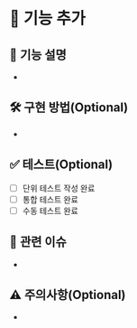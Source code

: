 # 🚀 기능 추가

## 📝 기능 설명
<!-- 추가하려는 기능에 대해 명확하게 설명해주세요 -->
- 

## 🛠 구현 방법(Optional)
<!-- 주요 구현 내용과 방법을 설명해주세요 -->
- 

## ✅ 테스트(Optional)
<!-- 테스트 방법과 결과를 설명해주세요 -->
- [ ] 단위 테스트 작성 완료
- [ ] 통합 테스트 완료
- [ ] 수동 테스트 완료

## 🔗 관련 이슈
<!-- 관련된 이슈 번호를 적어주세요 -->
- 

## ⚠️ 주의사항(Optional)
<!-- 리뷰어가 알아야 할 내용이 있다면 작성해주세요 -->
-